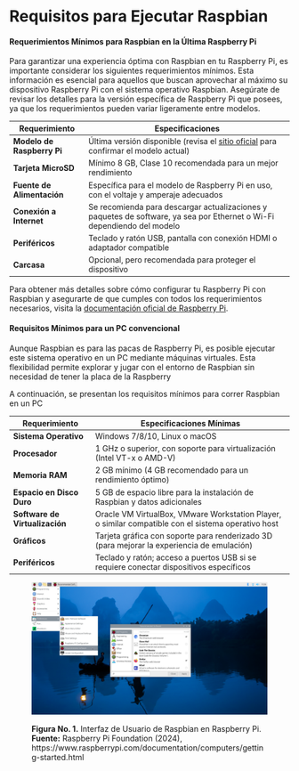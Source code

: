 # Requisitos para Ejecutar Raspbian

#### Requerimientos Mínimos para Raspbian en la Última Raspberry Pi

Para garantizar una experiencia óptima con Raspbian en tu Raspberry Pi, es importante considerar los siguientes requerimientos mínimos. Esta información es esencial para aquellos que buscan aprovechar al máximo su dispositivo Raspberry Pi con el sistema operativo Raspbian. Asegúrate de revisar los detalles para la versión específica de Raspberry Pi que posees, ya que los requerimientos pueden variar ligeramente entre modelos.

| Requerimiento              | Especificaciones                                                                                                                                                |
| -------------------------- | --------------------------------------------------------------------------------------------------------------------------------------------------------------- |
| **Modelo de Raspberry Pi** | Última versión disponible (revisa el [sitio oficial](https://www.raspberrypi.com/documentation/computers/getting-started.html) para confirmar el modelo actual) |
| **Tarjeta MicroSD**        | Mínimo 8 GB, Clase 10 recomendada para un mejor rendimiento                                                                                                     |
| **Fuente de Alimentación** | Específica para el modelo de Raspberry Pi en uso, con el voltaje y amperaje adecuados                                                                           |
| **Conexión a Internet**    | Se recomienda para descargar actualizaciones y paquetes de software, ya sea por Ethernet o Wi-Fi dependiendo del modelo                                         |
| **Periféricos**            | Teclado y ratón USB, pantalla con conexión HDMI o adaptador compatible                                                                                          |
| **Carcasa**                | Opcional, pero recomendada para proteger el dispositivo                                                                                                         |

Para obtener más detalles sobre cómo configurar tu Raspberry Pi con Raspbian y asegurarte de que cumples con todos los requerimientos necesarios, visita la [documentación oficial de Raspberry Pi](https://www.raspberrypi.com/documentation/computers/getting-started.html).



#### Requisitos Mínimos para un PC convencional&#x20;

Aunque Raspbian es para las pacas de Raspberry Pi, es posible ejecutar este sistema operativo en un PC mediante máquinas virtuales. Esta flexibilidad permite explorar y jugar con el entorno de Raspbian sin necesidad de tener la placa de la Raspberry&#x20;

A continuación, se presentan los requisitos mínimos para correr Raspbian en un PC

| Requerimiento                  | Especificaciones Mínimas                                                                            |
| ------------------------------ | --------------------------------------------------------------------------------------------------- |
| **Sistema Operativo**          | Windows 7/8/10, Linux o macOS                                                                       |
| **Procesador**                 | 1 GHz o superior, con soporte para virtualización (Intel VT-x o AMD-V)                              |
| **Memoria RAM**                | 2 GB mínimo (4 GB recomendado para un rendimiento óptimo)                                           |
| **Espacio en Disco Duro**      | 5 GB de espacio libre para la instalación de Raspbian y datos adicionales                           |
| **Software de Virtualización** | Oracle VM VirtualBox, VMware Workstation Player, o similar compatible con el sistema operativo host |
| **Gráficos**                   | Tarjeta gráfica con soporte para renderizado 3D (para mejorar la experiencia de emulación)          |
| **Periféricos**                | Teclado y ratón; acceso a puertos USB si se requiere conectar dispositivos específicos              |

<figure><img src="../.gitbook/assets/recommended-software.png" alt=""><figcaption><p><strong>Figura No. 1.</strong> Interfaz de Usuario de Raspbian en Raspberry Pi. <strong>Fuente:</strong> Raspberry Pi Foundation (2024), https://www.raspberrypi.com/documentation/computers/getting-started.html</p></figcaption></figure>


